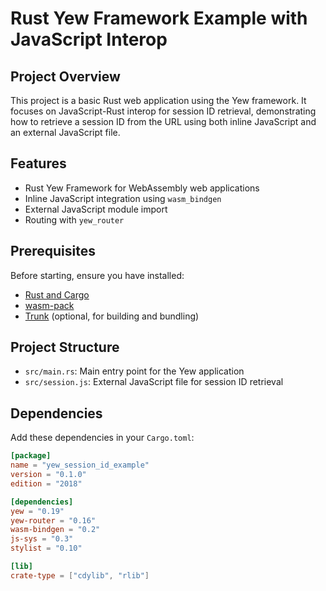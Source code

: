 # Rust Yew Framework Example with JavaScript Interop

## Project Overview

This project is a basic Rust web application using the Yew framework. It focuses on JavaScript-Rust interop for session ID retrieval, demonstrating how to retrieve a session ID from the URL using both inline JavaScript and an external JavaScript file. 

## Features

- Rust Yew Framework for WebAssembly web applications
- Inline JavaScript integration using `wasm_bindgen`
- External JavaScript module import
- Routing with `yew_router`

## Prerequisites

Before starting, ensure you have installed:
- [Rust and Cargo](https://www.rust-lang.org/tools/install)
- [wasm-pack](https://rustwasm.github.io/wasm-pack/installer/)
- [Trunk](https://trunkrs.dev/#install) (optional, for building and bundling)

## Project Structure

- `src/main.rs`: Main entry point for the Yew application
- `src/session.js`: External JavaScript file for session ID retrieval

## Dependencies

Add these dependencies in your `Cargo.toml`:

```toml
[package]
name = "yew_session_id_example"
version = "0.1.0"
edition = "2018"

[dependencies]
yew = "0.19"
yew-router = "0.16"
wasm-bindgen = "0.2"
js-sys = "0.3"
stylist = "0.10"

[lib]
crate-type = ["cdylib", "rlib"]
